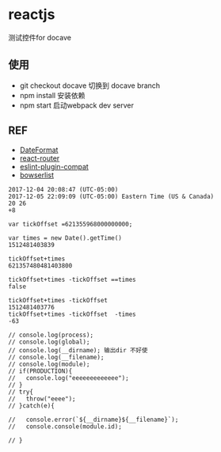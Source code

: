 # reactjs
测试控件for docave

## 使用
- git checkout docave 切换到 docave branch
- npm install 安装依赖
- npm start  启动webpack dev server

## REF
- [DateFormat](http://www.bitscn.com/school/Javascript/201610/751698.html)
- [react-router](https://reacttraining.com/react-router/web/example/basic)
- [eslint-plugin-compat](https://github.com/amilajack/eslint-plugin-compat)
- [bowserlist](https://github.com/ai/browserslist)
```
2017-12-04 20:08:47 (UTC-05:00)
2017-12-05 22:09:09 (UTC-05:00) Eastern Time (US & Canada)
20 26
+8 

var tickOffset =621355968000000000;

var times = new Date().getTime()
1512481403839

tickOffset+times
621357480481403800

tickOffset+times -tickOffset ==times
false

tickOffset+times -tickOffset 
1512481403776
tickOffset+times -tickOffset  -times
-63

// console.log(process);
// console.log(global);
// console.log(__dirname); 输出dir 不好使
// console.log(__filename);
// console.log(module);
// if(PRODUCTION){
//   console.log("eeeeeeeeeeeee");
// }
// try{
//   throw("eeee");
// }catch(e){
   
//   console.error(`${__dirname}${__filename}`);
//   console.console(module.id);
  
// }
```